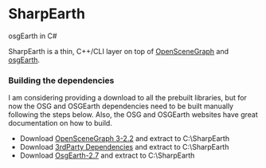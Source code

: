 # SharpEarth
osgEarth in C#

SharpEarth is a thin, C++/CLI layer on top of [OpenSceneGraph](https://github.com/openscenegraph/osg) and [osgEarth](https://github.com/gwaldron/osgearth).  

### Building the dependencies
I am considering providing a download to all the prebuilt libraries, but for now the OSG and OSGEarth dependencies need to be built manually following the steps below.  Also, the OSG and OSGEarth websites have great documentation on how to build.

* Download [OpenSceneGraph 3-2.2](http://trac.openscenegraph.org/downloads/developer_releases/OpenSceneGraph-3.2.2.zip) and extract to C:\SharpEarth
* Download [3rdParty Dependencies](http://download.osgvisual.org/3rdParty_VS2013_v120_x86_x64_V9_full.7z) and extract to C:\SharpEarth
* Download [OsgEarth-2.7](https://github.com/gwaldron/osgearth/zipball/osgearth-2.7) and extract to C:\SharpEarth
